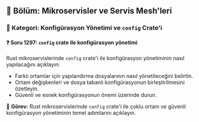## 📘 Bölüm: Mikroservisler ve Servis Mesh'leri  
### 🔹 Kategori: Konfigürasyon Yönetimi ve `config` Crate'i  
#### ❓ Soru 1297: `config` crate ile konfigürasyon yönetimi

Rust mikroservislerinde `config` crate'i ile konfigürasyon yönetiminin nasıl yapılacağını açıklayın:

- Farklı ortamlar için yapılandırma dosyalarının nasıl yönetileceğini belirtin.
- Ortam değişkenleri ve dosya tabanlı konfigürasyonun birleştirilmesini özetleyin.
- Güvenli ve esnek konfigürasyonun önemi üzerinde durun.

🔧 **Görev:** Rust mikroservislerinde `config` crate'i ile çoklu ortam ve güvenli konfigürasyon yönetiminin temel adımlarını açıklayın.
